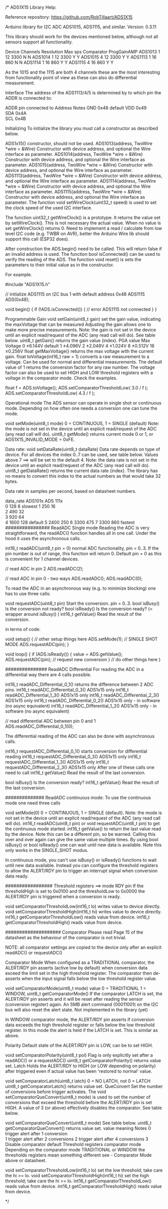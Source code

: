 /* ADS1X15 Library Help:

Reference repository: https://github.com/RobTillaart/ADS1X15

Arduino library for I2C ADC ADS1015, ADS1115, and similar.
Version: 0.3.11

This library should work for the devices mentioned below, although not all sensors support all functionality.

Device    Channels  Resolution  Max sps   Comparator  ProgGainAMP 
ADS1013   1         12          3300      N           N 
ADS1014   1         12          3300      Y           Y 
ADS1015   4         12          3300      Y           Y 
ADS1113   1         16          860       N           N 
ADS1114   1         16          860       Y           Y 
ADS1115   4         16          860       Y           Y 

As the 1015 and the 1115 are both 4 channels these are the most interesting from functionality point of view as these can also do differential measurement.

Interface
The address of the ADS1113/4/5 is determined by to which pin the ADDR is connected to:

ADDR pin connected to Address Notes
GND 0x48  default
VDD 0x49  
SDA 0x4A  
SCL 0x4B  

Initializing
To initialize the library you must call a constructor as described below.

ADS1x15() constructor, should not be used.
ADS1013(address, TwoWire *wire = &Wire) Constructor with device address, and optional the Wire interface as parameter.
ADS1014(address, TwoWire *wire = &Wire) Constructor with device address, and optional the Wire interface as parameter.
ADS1015(address, TwoWire *wire = &Wire) Constructor with device address, and optional the Wire interface as parameter.
ADS1113(address, TwoWire *wire = &Wire) Constructor with device address, and optional the Wire interface as parameter.
ADS1114(address, TwoWire *wire = &Wire) Constructor with device address, and optional the Wire interface as parameter.
ADS1115(address, TwoWire *wire = &Wire) Constructor with device address, and optional the Wire interface as parameter.
The function void setWireClock(uint32_t speed) is used to set the clock speed of the used I2C interface.

The function uint32_t getWireClock() is a prototype. It returns the value set by setWireClock(). This is not necessary the actual value. When no value is set getWireClock() returns 0. Need to implement a read / calculate from low level I2C code (e.g. TWBR on AVR), better the Arduino Wire lib should support this call (ESP32 does).

After construction the ADS.begin() need to be called. This will return false if an invalid address is used. The function bool isConnected() can be used to verify the reading of the ADS. The function void reset() is sets the parameters to their initial value as in the constructor.

For example.

#include "ADS1X15.h"

// initialize ADS1115 on I2C bus 1 with default address 0x48
ADS1115 ADS(0x48);

void begin() {
  if (!ADS.isConnected()) {
    // error ADS1115 not connected
  }
}

Programmable Gain
void setGain(uint8_t gain) set the gain value, indicating the maxVoltage that can be measured Adjusting the gain allows one to make more precise measurements. Note: the gain is not set in the device until an explicit read/request of the ADC (any read call will do). See table below.
uint8_t getGain() returns the gain value (index).
PGA value   Max Voltage 
0           ±6.144V default
1           ±4.096V 
2           ±2.048V 
4           ±1.024V 
8           ±0.512V 
16          ±0.256V 
float getMaxVoltage() returns the max voltage with the current gain.
float toVoltage(int16_t raw = 1) converts a raw measurement to a voltage. Can be used for normal and differential measurements. The default value of 1 returns the conversion factor for any raw number.
The voltage factor can also be used to set HIGH and LOW threshold registers with a voltage in the comparator mode. Check the examples.

 float f = ADS.toVoltage();
 ADS.setComparatorThresholdLow( 3.0 / f );
 ADS.setComparatorThresholdLow( 4.3 / f );

Operational mode
The ADS sensor can operate in single shot or continuous mode. Depending on how often one needs a conversion one can tune the mode.

void setMode(uint8_t mode) 0 = CONTINUOUS, 1 = SINGLE (default) Note: the mode is not set in the device until an explicit read/request of the ADC (any read call will do).
uint8_t getMode() returns current mode 0 or 1, or ADS1X15_INVALID_MODE = 0xFE.

Data rate:
void setDataRate(uint8_t dataRate) Data rate depends on type of device. For all devices the index 0..7 can be used, see table below. Values above 7 ==> will be set to the default 4. Note: the data rate is not set in the device until an explicit read/request of the ADC (any read call will do).
uint8_t getDataRate() returns the current data rate (index).
The library has no means to convert this index to the actual numbers as that would take 32 bytes.

Data rate in samples per second, based on datasheet numbers.

data_rate  ADS101x   ADS 111x  
0           128       8 slowest
1           250       16  
2           490       32  
3           920       64  
4           1600      128 default
5           2400      250 
6           3300      475 
7           3300      860 fastest
################ ReadADC Single mode
Reading the ADC is very straightforward, the readADC() function handles all in one call. Under the hood it uses the asynchronous calls.

int16_t readADC(uint8_t pin = 0) normal ADC functionality, pin = 0..3. If the pin number is out of range, this function will return 0.
Default pin = 0 as this is convenient for 1 channel devices.

// read ADC in pin 2
ADS.readADC(2);

// read ADC in pin 0 - two ways
ADS.readADC();
ADS.readADC(0);

To read the ADC in an asynchronous way (e.g. to minimize blocking) one has to use three calls:

void requestADC(uint8_t pin) Start the conversion. pin = 0..3.
bool isBusy() Is the conversion not ready?
bool isReady() Is the conversion ready? (= wrapper around isBusy() )
int16_t getValue() Read the result of the conversion.

in terms of code:

  void setup()
  {
    // other setup things here
    ADS.setMode(1);               // SINGLE SHOT MODE
    ADS.requestADC(pin);
  }

  void loop()
  {
    if (ADS.isReady())
    {
      value = ADS.getValue();
      ADS.requestADC(pin);       // request new conversion
    }
    // do other things here
  }

############### ReadADC Differential
For reading the ADC in a differential way there are 4 calls possible.

int16_t readADC_Differential_0_1() returns the difference between 2 ADC pins.
int16_t readADC_Differential_0_3() ADS1x15 only
int16_t readADC_Differential_1_3() ADS1x15 only
int16_t readADC_Differential_2_3() ADS1x15 only
int16_t readADC_Differential_0_2() ADS1x15 only - in software (no async equivalent)
int16_t readADC_Differential_1_2() ADS1x15 only - in software (no async equivalent)

// read differential ADC between pin 0 and 1
ADS.readADC_Differential_0_1(0);

The differential reading of the ADC can also be done with asynchronous calls.

int16_t requestADC_Differential_0_1() starts conversion for differential reading
int16_t requestADC_Differential_0_3() ADS1x15 only
int16_t requestADC_Differential_1_3() ADS1x15 only
int16_t requestADC_Differential_2_3() ADS1x15 only
After one of these calls one need to call
int16_t getValue() Read the result of the last conversion.

bool isBusy() Is the conversion ready?
int16_t getValue() Read the result of the last conversion.

##############  ReadADC continuous mode:
To use the continuous mode one need three calls

void setMode(0) 0 = CONTINUOUS, 1 = SINGLE (default). Note: the mode is not set in the device until an explicit read/request of the ADC (any read call will do).
int16_t readADC(uint8_t pin) or void requestADC(uint8_t pin) to get the continuous mode started.
int16_t getValue() to return the last value read by the device. Note this can be a different pin, so be warned. Calling this over and over again can give the same value multiple times.
By using bool isBusy() or bool isReady() one can wait until new data is available. Note this only works in the SINGLE_SHOT modus.

In continuous mode, you can't use isBusy() or isReady() functions to wait until new data available.
Instead you can configure the threshold registers to allow the ALERT/RDY pin to trigger an interrupt signal when conversion data ready.

################# Threshold registers ==> mode RDY pin
If the thresholdHigh is set to 0x0100 and the thresholdLow to 0x0000 the ALERT/RDY pin is triggered when a conversion is ready.

void setComparatorThresholdLow(int16_t lo) writes value to device directly.
void setComparatorThresholdHigh(int16_t hi) writes value to device directly.
int16_t getComparatorThresholdLow() reads value from device.
int16_t getComparatorThresholdHigh() reads value from device.

#################### Comparator
Please read Page 15 of the datasheet as the behaviour of the comparator is not trivial.

NOTE: all comparator settings are copied to the device only after an explicit readADC() or requestADC()

Comparator Mode
When configured as a TRADITIONAL comparator, the ALERT/RDY pin asserts (active low by default) when conversion data exceed the limit set in the high threshold register. The comparator then de-asserts when the input signal falls below the low threshold register value.

void setComparatorMode(uint8_t mode) value 0 = TRADITIONAL 1 = WINDOW,
uint8_t getComparatorMode()
If the comparator LATCH is set, the ALERT/RDY pin asserts and it will be reset after reading the sensor (conversion register) again. An SMB alert command (00011001) on the I2C bus will also reset the alert state. Not implemented in the library (yet)

In WINDOW comparator mode, the ALERT/RDY pin asserts if conversion data exceeds the high threshold register or falls below the low threshold register. In this mode the alert is held if the LATCH is set. This is similar as above.

Polarity
Default state of the ALERT/RDY pin is LOW, can be to set HIGH.

void setComparatorPolarity(uint8_t pol) Flag is only explicitly set after a readADC() or a requestADC()
uint8_t getComparatorPolarity() returns value set.
Latch
Holds the ALERT/RDY to HIGH (or LOW depending on polarity) after triggered even if actual value has been 'restored to normal' value.

void setComparatorLatch(uint8_t latch) 0 = NO LATCH, not 0 = LATCH
uint8_t getComparatorLatch() returns value set.
QueConvert
Set the number of conversions before trigger activates. The void setComparatorQueConvert(uint8_t mode) is used to set the number of conversions that exceed the threshold before the ALERT/RDY pin is set HIGH. A value of 3 (or above) effectively disables the comparator. See table below.

void setComparatorQueConvert(uint8_t mode) See table below.
uint8_t getComparatorQueConvert() returns value set.
value meaning Notes
0 trigger alert after 1 conversion  
1 trigger alert after 2 conversions 
2 trigger alert after 4 conversions 
3 Disable comparator  default
Threshold registers comparator mode
Depending on the comparator mode TRADITIONAL or WINDOW the thresholds registers mean something different see - Comparator Mode above or datasheet.

void setComparatorThresholdLow(int16_t lo) set the low threshold; take care the hi >= lo.
void setComparatorThresholdHigh(int16_t hi) set the high threshold; take care the hi >= lo.
int16_t getComparatorThresholdLow() reads value from device.
int16_t getComparatorThresholdHigh() reads value from device.

*/
